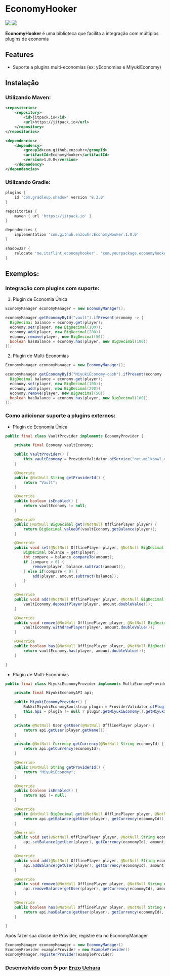 # EconomyHooker

[![](https://jitpack.io/v/enzouhr/EconomyHooker.svg)](https://jitpack.io/#enzouhr/EconomyHooker)
[![](https://img.shields.io/discord/390919659874156560.svg?colorB=5865f2&label=Discord&logo=discord&logoColor=white)](https://discord.gg/PH94WbJ6ug)

**EconomyHooker** é uma biblioteca que facilita a integração com múltiplos plugins de economia

## Features

* Suporte a plugins multi-economias (ex: yEconomias e MiyukiEconomy)

## Instalação

### Utilizando Maven:
```xml
<repositories>
    <repository>
        <id>jitpack.io</id>
        <url>https://jitpack.io</url>
    </repository>
</repositories>

<dependencies>
    <dependency>
        <groupId>com.github.enzouhr</groupId>
        <artifactId>EconomyHooker</artifactId>
        <version>1.0.0</version>
    </dependency>
</dependencies>
```

### Utilizando Gradle:

```groovy
plugins {
    id 'com.gradleup.shadow' version '8.3.0'
}

repositories {
    maven { url 'https://jitpack.io' }
}

dependencies {
    implementation 'com.github.enzouhr:EconomyHooker:1.0.0'
}

shadowJar {
    relocate 'me.itzflint.economyhooker', 'com.yourpackage.economyhooker'
}
```

## Exemplos:

### Integração com plugins com suporte:

1. Plugin de Economia Única
```java
EconomyManager economyManager = new EconomyManager();

economyManager.getEconomyById("vault").ifPresent(economy -> {
  BigDecimal balance = economy.get(player); 
  economy.set(player, new BigDecimal(100));
  economy.add(player, new BigDecimal(200))
  economy.remove(player, new BigDecimal(50))
  boolean hasBalance = economy.has(player, new BigDecimal(100))
});
```

2. Plugin de Multi-Economias
```java
EconomyManager economyManager = new EconomyManager();

economyManager.getEconomyById("MiyukiEconomy-cash").ifPresent(economy -> {
  BigDecimal balance = economy.get(player); 
  economy.set(player, new BigDecimal(100));
  economy.add(player, new BigDecimal(200))
  economy.remove(player, new BigDecimal(50))
  boolean hasBalance = economy.has(player, new BigDecimal(100))
});
```

### Como adicionar suporte a plugins externos:
* Plugin de Economia Única
```java
public final class VaultProvider implements EconomyProvider {

    private final Economy vaultEconomy;

    public VaultProvider() {
        this.vaultEconomy = ProviderValidator.ofService("net.milkbowl.vault.economy.Economy"); 
    }

    @Override
    public @NotNull String getProviderId() {
        return "Vault";
    }

    @Override
    public boolean isEnabled() {
        return vaultEconomy != null;
    }

    @Override
    public @NotNull BigDecimal get(@NotNull OfflinePlayer player) {
        return BigDecimal.valueOf(vaultEconomy.getBalance(player));
    }

    @Override
    public void set(@NotNull OfflinePlayer player, @NotNull BigDecimal amount) {
        BigDecimal balance = get(player);
        int compare = balance.compareTo(amount);
        if (compare > 0) {
            remove(player, balance.subtract(amount));
        } else if(compare < 0) {
            add(player, amount.subtract(balance));
        }
    }

    @Override
    public void add(@NotNull OfflinePlayer player, @NotNull BigDecimal amount) {
        vaultEconomy.depositPlayer(player, amount.doubleValue());
    }

    @Override
    public void remove(@NotNull OfflinePlayer player, @NotNull BigDecimal amount) {
        vaultEconomy.withdrawPlayer(player, amount.doubleValue());
    }

    @Override
    public boolean has(@NotNull OfflinePlayer player, @NotNull BigDecimal amount) {
        return vaultEconomy.has(player, amount.doubleValue());
    }

}
```

* Plugin de Multi-Economias
```java
public final class MiyukiEconomyProvider implements MultiEconomyProvider {

    private final MiyukiEconomyAPI api;

    public MiyukiEconomyProvider() {
        BukkitMiyukiEconomyBootstrap plugin = ProviderValidator.ofPlugin("MiyukiEconomy", "app.miyuki.miyukieconomy.bukkit.BukkitMiyukiEconomyBootstrap");
        this.api = plugin != null ? plugin.getMiyukiEconomy().getMiyukiEconomyAPI() : null;
    }

    private @NotNull User getUser(@NotNull OfflinePlayer player) {
        return api.getUser(player.getName());
    }

    private @NotNull Currency getCurrency(@NotNull String economyId) {
        return api.getCurrency(economyId);
    }

    @Override
    public @NotNull String getProviderId() {
        return "MiyukiEconomy";
    }

    @Override
    public boolean isEnabled() {
        return api != null;
    }

    @Override
    public @NotNull BigDecimal get(@NotNull OfflinePlayer player, @NotNull String economyId) {
        return api.getBalance(getUser(player), getCurrency(economyId));
    }

    @Override
    public void set(@NotNull OfflinePlayer player, @NotNull String economyId, @NotNull BigDecimal amount) {
        api.setBalance(getUser(player), getCurrency(economyId), amount);
    }

    @Override
    public void add(@NotNull OfflinePlayer player, @NotNull String economyId, @NotNull BigDecimal amount) {
        api.addBalance(getUser(player), getCurrency(economyId), amount);
    }

    @Override
    public void remove(@NotNull OfflinePlayer player, @NotNull String economyId, @NotNull BigDecimal amount) {
        api.removeBalance(getUser(player), getCurrency(economyId), amount);
    }

    @Override
    public boolean has(@NotNull OfflinePlayer player, @NotNull String economyId, @NotNull BigDecimal amount) {
        return api.hasBalance(getUser(player), getCurrency(economyId), amount);
    }

}
```

Após fazer sua classe de Provider, registre ela no EconomyManager

```java
EconomyManager economyManager = new EconomyManager()
EconomyProvider exampleProvider = new ExampleProvider()
economyManager.registerProvider(exampleProvider)
```

### Desenvolvido com ☕ por [Enzo Uehara](https://github.com/enzouhr)
